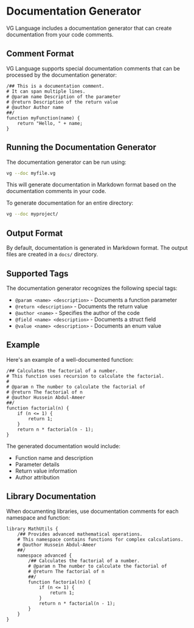 # Documentation Generator

VG Language includes a documentation generator that can create documentation from your code comments.

## Comment Format

VG Language supports special documentation comments that can be processed by the documentation generator:

```vg
/## This is a documentation comment.
# It can span multiple lines.
# @param name Description of the parameter
# @return Description of the return value
# @author Author name
##/
function myFunction(name) {
    return "Hello, " + name;
}
```

## Running the Documentation Generator

The documentation generator can be run using:

```sh
vg --doc myfile.vg
```

This will generate documentation in Markdown format based on the documentation comments in your code.

To generate documentation for an entire directory:

```sh
vg --doc myproject/
```

## Output Format

By default, documentation is generated in Markdown format. The output files are created in a `docs/` directory.

## Supported Tags

The documentation generator recognizes the following special tags:

- `@param <name> <description>` - Documents a function parameter
- `@return <description>` - Documents the return value
- `@author <name>` - Specifies the author of the code
- `@field <name> <description>` - Documents a struct field
- `@value <name> <description>` - Documents an enum value

## Example

Here's an example of a well-documented function:

```vg
/## Calculates the factorial of a number.
# This function uses recursion to calculate the factorial.
#
# @param n The number to calculate the factorial of
# @return The factorial of n
# @author Hussein Abdul-Ameer
##/
function factorial(n) {
    if (n <= 1) {
        return 1;
    }
    return n * factorial(n - 1);
}
```

The generated documentation would include:

- Function name and description
- Parameter details
- Return value information
- Author attribution

## Library Documentation

When documenting libraries, use documentation comments for each namespace and function:

```vg
library MathUtils {
    /## Provides advanced mathematical operations.
    # This namespace contains functions for complex calculations.
    # @author Hussein Abdul-Ameer
    ##/
    namespace advanced {
        /## Calculates the factorial of a number.
        # @param n The number to calculate the factorial of
        # @return The factorial of n
        ##/
        function factorial(n) {
            if (n <= 1) {
                return 1;
            }
            return n * factorial(n - 1);
        }
    }
}
``` 